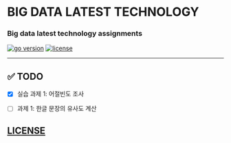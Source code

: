 # BIG DATA LATEST TECHNOLOGY

### Big data latest technology assignments

[![go version](https://img.shields.io/badge/go-1.14-00add8)](https://go.dev/)
[![license](https://img.shields.io/badge/license-GPL-blue)](https://github.com/joshua-dev/bigdata/blob/master/LICENSE)

---

## :white_check_mark: TODO

- [x] 실습 과제 1: 어절빈도 조사
- [ ] 과제 1: 한글 문장의 유사도 계산



## [LICENSE](https://github.com/joshua-dev/bigdata/blob/master/LICENSE)
